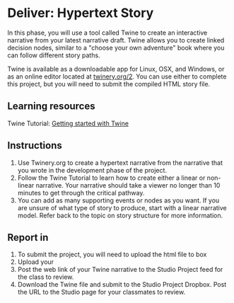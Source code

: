 # Deliver: Hypertext Story

In this phase, you will use a tool called Twine to create an interactive narrative from your latest narrative draft. Twine allows you to create linked decision nodes, similar to a "choose your own adventure" book where you can follow different story paths.

Twine is available as a downloadable app for Linux, OSX, and Windows, or as an online editor located at [twinery.org/2](https://twinery.org/2/). You can use either to complete this project, but you will need to submit the compiled HTML story file.

## Learning resources

Twine Tutorial: [Getting started with Twine](/topics/twine-tutorial-getting-started.md)

## Instructions

1. Use Twinery.org to create a hypertext narrative from the narrative that you wrote in the development phase of the project.
2. Follow the Twine Tutorial to learn how to create either a linear or non-linear narrative. Your narrative should take a viewer no longer than 10 minutes to get through the critical pathway.
3. You can add as many supporting events or nodes as you want. If you are unsure of what type of story to produce, start with a linear narrative model. Refer back to the topic on story structure for more information.

## Report in

1. To submit the project, you will need to upload the html file to box 
2. Upload your 
3. Post the web link of your Twine narrative to the Studio Project feed for the class to review.
4. Download the Twine file and submit to the Studio Project Dropbox. Post the URL to the Studio page for your classmates to review.



